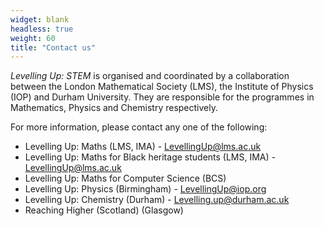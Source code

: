 ```yaml
---
widget: blank
headless: true
weight: 60
title: "Contact us"
---
```


_Levelling Up: STEM_ is organised and coordinated by a collaboration between the London Mathematical Society (LMS), the Institute of Physics (IOP) and Durham University. They are responsible for the programmes in Mathematics, Physics and Chemistry respectively.

For more information, please contact any one of the following:

* Levelling Up: Maths (LMS, IMA) - LevellingUp@lms.ac.uk
* Levelling Up: Maths for Black heritage students (LMS, IMA) - LevellingUp@lms.ac.uk
* Levelling Up: Maths for Computer Science (BCS)
* Levelling Up: Physics (Birmingham) - LevellingUp@iop.org
* Levelling Up: Chemistry (Durham) - Levelling.up@durham.ac.uk
* Reaching Higher (Scotland) (Glasgow)
